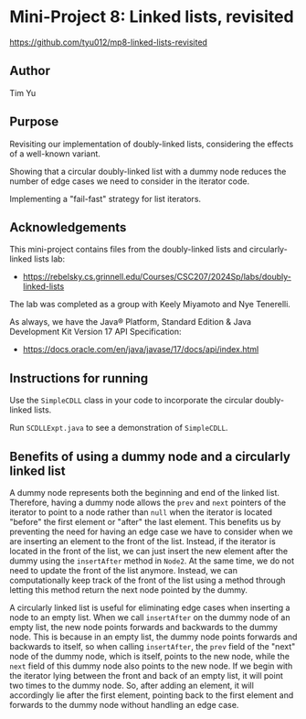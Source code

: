 # Mini-Project 8: Linked lists, revisited

https://github.com/tyu012/mp8-linked-lists-revisited

## Author

Tim Yu

## Purpose

Revisiting our implementation of doubly-linked lists, considering the effects of
a well-known variant.

Showing that a circular doubly-linked list with a dummy node reduces the number
of edge cases we need to consider in the iterator code.

Implementing a "fail-fast" strategy for list iterators.

## Acknowledgements

This mini-project contains files from the doubly-linked lists and circularly-linked
lists lab:
* https://rebelsky.cs.grinnell.edu/Courses/CSC207/2024Sp/labs/doubly-linked-lists

The lab was completed as a group with Keely Miyamoto and Nye Tenerelli.

As always, we have the Java® Platform, Standard Edition & Java Development Kit
Version 17 API Specification:
* https://docs.oracle.com/en/java/javase/17/docs/api/index.html

## Instructions for running

Use the `SimpleCDLL` class in your code to incorporate the circular doubly-linked
lists.

Run `SCDLLExpt.java` to see a demonstration of `SimpleCDLL`.

## Benefits of using a dummy node and a circularly linked list

A dummy node represents both the beginning and end of the linked list.
Therefore, having a dummy node allows the `prev` and `next` pointers of the
iterator to point to a node rather than `null` when the iterator is located
"before" the first element or "after" the last element.
This benefits us by preventing the need for having an edge case we have to consider
when we are inserting an element to the front of the list.
Instead, if the iterator is located in the front of the list, we can just
insert the new element after the dummy using the `insertAfter` method in `Node2`.
At the same time, we do not need to update the front of the list anymore.
Instead, we can computationally keep track of the front of the list using a method
through letting this method return the next node pointed by the dummy.

A circularly linked list is useful for eliminating edge cases when inserting
a node to an empty list.
When we call `insertAfter` on the dummy node of an empty list, the new node
points forwards and backwards to the dummy node.
This is because in an empty list, the dummy node points forwards and backwards
to itself, so when calling `insertAfter`, the `prev` field of the "next" node of the dummy node,
which is itself, points to the new node, while the `next` field of this dummy node
also points to the new node.
If we begin with the iterator lying between the front and back of an empty list,
it will point two times to the dummy node.
So, after adding an element, it will accordingly lie after the first element,
pointing back to the first element and forwards to the dummy node without handling
an edge case.